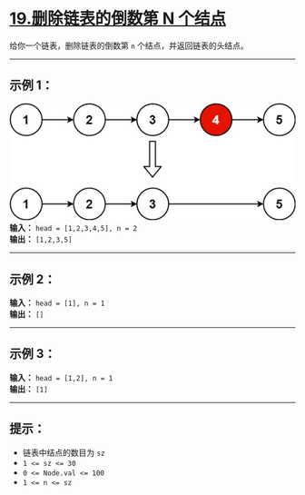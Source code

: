  # [19.删除链表的倒数第 N 个结点](https://leetcode.cn/problems/remove-nth-node-from-end-of-list/description)

给你一个链表，删除链表的倒数第 `n` 个结点，并返回链表的头结点。

---

## 示例 1：

![示例1](../images/19.删除链表的倒数第N个结点.jpg)
**输入：** `head = [1,2,3,4,5], n = 2`  
**输出：** `[1,2,3,5]`

---

## 示例 2：

**输入：** `head = [1], n = 1`  
**输出：** `[]`

---

## 示例 3：

**输入：** `head = [1,2], n = 1`  
**输出：** `[1]`

---

## 提示：

- 链表中结点的数目为 `sz`
- `1 <= sz <= 30`
- `0 <= Node.val <= 100`
- `1 <= n <= sz`
